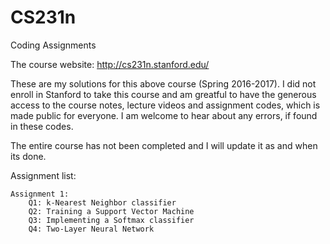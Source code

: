 # CS231n
Coding Assignments

The course website: http://cs231n.stanford.edu/

These are my solutions for this above course (Spring 2016-2017). I did not enroll in Stanford to take this course and am greatful to have the generous access to the course notes, lecture videos and assignment codes, which is made public for everyone. I am welcome to hear about any errors, if found in these codes.

The entire course has not been completed and I will update it as and when its done.

Assignment list:

    Assignment 1:
        Q1: k-Nearest Neighbor classifier
        Q2: Training a Support Vector Machine
        Q3: Implementing a Softmax classifier
        Q4: Two-Layer Neural Network

